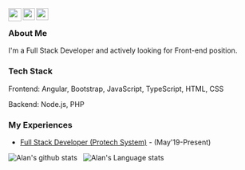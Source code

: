 <a href="mailto:kaisite2004@gmail.com">
  <img align="left" width="26px" src="https://cdn.jsdelivr.net/npm/simple-icons@v3/icons/gmail.svg" />
</a>

<a href="https://www.linkedin.com/in/alan-yu-4218b9b4/">
  <img align="left" width="24px" src="https://cdn.jsdelivr.net/npm/simple-icons@v3/icons/linkedin.svg"  />
</a>

<a href="https://stackoverflow.com/users/3077712/alan-yu">
  <img align="left" width="24px" src="https://cdn.jsdelivr.net/npm/simple-icons@v3/icons/stackoverflow.svg"  />
</a>

<br />

### About Me

I'm a Full Stack Developer and actively looking for Front-end position.

### Tech Stack

Frontend: Angular, Bootstrap, JavaScript, TypeScript, HTML, CSS

Backend: Node.js, PHP

### My Experiences
- [Full Stack Developer (Protech System)](https://www.protech.com.tw/Home/home_us.asp) - (May'19-Present)

![Alan's github stats](https://github-readme-stats.vercel.app/api?username=imgonewild&show_icons=true&hide_border=true)&nbsp;&nbsp;
![Alan's Language stats](https://github-readme-stats-eight-theta.vercel.app/api/top-langs/?username=imgonewild&layout=compact&langs_count=8&hide_border=true)
<br />

<!--
**imgonewild/imgonewild** is a ✨ _special_ ✨ repository because its `README.md` (this file) appears on your GitHub profile.

Here are some ideas to get you started:

- 🔭 I’m currently working on ...
- 🌱 I’m currently learning ...
- 👯 I’m looking to collaborate on ...
- 🤔 I’m looking for help with ...
- 💬 Ask me about ...
- 📫 How to reach me: ...
- 😄 Pronouns: ...
- ⚡ Fun fact: ...
-->

